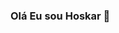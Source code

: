 ### Olá Eu sou Hoskar 👋

<!--
**HoskarJubeleo/HoskarJubeleo** is a ✨ _special_ ✨ repository because its `README.md` (this file) appears on your GitHub profile.

Here are some ideas to get you started:

- 🌱 I’m currently learning  php, javascript, python, html, css
- 😄 Pronouns: ele/dele


<div>	
	<img heigth="180em" src"https://github-readme-stats.app/api?username=hoskarjubeleo&show_icons=true&theme=dracula&include_all_comits=true&count_private=true"/>
	<img heigth="180em" src"https://github-readme-stats.app/api/top-langs/?username=hoskarjubeleo&layout=compact&langs_count=16&theme=dracula"/>
</div>
